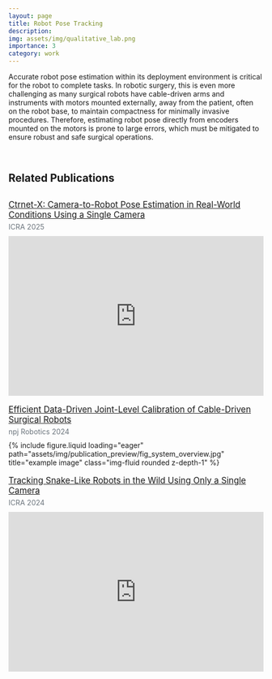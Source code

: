 ```yaml
---
layout: page
title: Robot Pose Tracking
description: 
img: assets/img/qualitative_lab.png
importance: 3
category: work
---
```


Accurate robot pose estimation within its deployment environment is critical for the robot to complete tasks. In robotic surgery, this is even more challenging as many surgical robots have cable-driven arms and instruments with motors mounted externally, away from the patient, often on the robot base, to maintain compactness for minimally invasive procedures. Therefore, estimating robot pose directly from encoders mounted on the motors is prone to large errors, which must be mitigated to ensure robust and safe surgical operations.

<br>

## Related Publications
<p style="margin-top: 30px; margin-bottom: 5px; font-size: 1.05rem;">
<a href="https://arxiv.org/abs/2409.10441" target="_blank">Ctrnet-X: Camera-to-Robot Pose Estimation in Real-World Conditions Using a Single Camera</a>
</p>

<p style="color: #6c757d; margin-top: 0px; margin-bottom: 10px;">ICRA 2025</p>

<div style="max-width: 600px; margin-top: 0px; margin-bottom: 0px;">
  <iframe 
    width="100%" 
    height="315" 
    src="https://www.youtube.com/embed/yrsvX1fJpLE" 
    title="YouTube video player" 
    frameborder="0" 
    allow="accelerometer; autoplay; clipboard-write; encrypted-media; gyroscope; picture-in-picture" 
    allowfullscreen>
  </iframe>
</div>

<br>

<p style="margin-top: 0px; margin-bottom: 5px; font-size: 1.05rem;">
<a href="https://www.nature.com/articles/s44182-024-00016-x" target="_blank">Efficient Data-Driven Joint-Level Calibration of Cable-Driven Surgical Robots</a>
</p>

<p style="color: #6c757d; margin-top: 0px; margin-bottom: 10px;">npj Robotics 2024</p>

<div style="max-width: 600px; margin-top: 0px; margin-bottom: 0px;">
{% include figure.liquid loading="eager" path="assets/img/publication_preview/fig_system_overview.jpg" title="example image" class="img-fluid rounded z-depth-1" %}
</div>

<br>

<p style="margin-top: 0px; margin-bottom: 5px; font-size: 1.05rem;">
<a href="https://ieeexplore.ieee.org/abstract/document/10611438" target="_blank">Tracking Snake-Like Robots in the Wild Using Only a Single Camera</a>
</p>

<p style="color: #6c757d; margin-top: 0px; margin-bottom: 10px;">ICRA 2024</p>

<div style="max-width: 600px; margin-top: 0px; margin-bottom: 0px;">
  <iframe 
    width="100%" 
    height="315" 
    src="https://www.youtube.com/embed/lv21PRlQ1YA" 
    title="YouTube video player" 
    frameborder="0" 
    allow="accelerometer; autoplay; clipboard-write; encrypted-media; gyroscope; picture-in-picture" 
    allowfullscreen>
  </iframe>
</div>